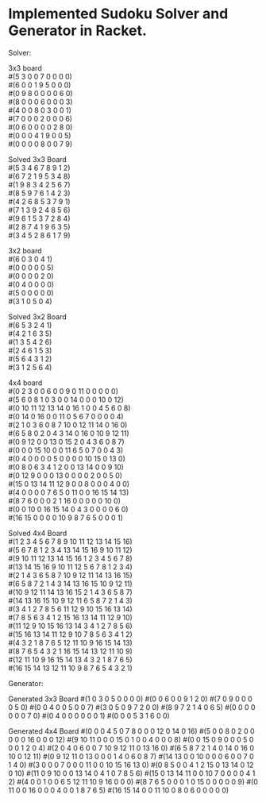# Implemented Sudoku Solver and Generator in Racket.

Solver:  
  
3x3 board  
#(5 3 0 0 7 0 0 0 0)  
#(6 0 0 1 9 5 0 0 0)  
#(0 9 8 0 0 0 0 6 0)  
#(8 0 0 0 6 0 0 0 3)  
#(4 0 0 8 0 3 0 0 1)  
#(7 0 0 0 2 0 0 0 6)  
#(0 6 0 0 0 0 2 8 0)  
#(0 0 0 4 1 9 0 0 5)  
#(0 0 0 0 8 0 0 7 9)  
  
Solved 3x3 Board  
#(5 3 4 6 7 8 9 1 2)    
#(6 7 2 1 9 5 3 4 8)  
#(1 9 8 3 4 2 5 6 7)  
#(8 5 9 7 6 1 4 2 3)  
#(4 2 6 8 5 3 7 9 1)  
#(7 1 3 9 2 4 8 5 6)  
#(9 6 1 5 3 7 2 8 4)  
#(2 8 7 4 1 9 6 3 5)  
#(3 4 5 2 8 6 1 7 9)  
  
3x2 board  
#(6 0 3 0 4 1)  
#(0 0 0 0 0 5)  
#(0 0 0 0 2 0)  
#(0 4 0 0 0 0)  
#(5 0 0 0 0 0)  
#(3 1 0 5 0 4)  
  
Solved 3x2 Board  
#(6 5 3 2 4 1)   
#(4 2 1 6 3 5)  
#(1 3 5 4 2 6)  
#(2 4 6 1 5 3)  
#(5 6 4 3 1 2)  
#(3 1 2 5 6 4)  
  
4x4 board  
#(0 2 3 0 0 6 0 0 9 0 11 0 0 0 0 0)  
#(5 6 0 8 1 0 3 0 0 14 0 0 0 10 0 12)  
#(0 10 11 12 13 14 0 16 1 0 0 4 5 6 0 8)  
#(0 14 0 16 0 0 11 0 5 6 7 0 0 0 0 4)  
#(2 1 0 3 6 0 8 7 10 0 12 11 14 0 16 0)  
#(6 5 8 0 2 0 4 3 14 0 16 0 10 9 12 11)  
#(0 9 12 0 0 13 0 15 2 0 4 3 6 0 8 7)  
#(0 0 0 15 10 0 0 11 6 5 0 7 0 0 4 3)  
#(0 4 0 0 0 0 5 0 0 0 0 10 15 0 13 0)  
#(0 8 0 6 3 4 1 2 0 0 13 14 0 0 9 10)  
#(0 12 9 0 0 0 13 0 0 0 0 2 0 0 5 0)  
#(15 0 13 14 11 12 9 0 0 8 0 0 0 4 0 0)  
#(4 0 0 0 0 7 6 5 0 11 0 0 16 15 14 13)  
#(8 7 6 0 0 0 2 1 16 0 0 0 0 0 10 0)  
#(0 0 10 0 16 15 14 0 4 3 0 0 0 0 6 0)  
#(16 15 0 0 0 0 10 9 8 7 6 5 0 0 0 1)  
   
Solved 4x4 Board  
#(1 2 3 4 5 6 7 8 9 10 11 12 13 14 15 16)  
#(5 6 7 8 1 2 3 4 13 14 15 16 9 10 11 12)  
#(9 10 11 12 13 14 15 16 1 2 3 4 5 6 7 8)  
#(13 14 15 16 9 10 11 12 5 6 7 8 1 2 3 4)  
#(2 1 4 3 6 5 8 7 10 9 12 11 14 13 16 15)  
#(6 5 8 7 2 1 4 3 14 13 16 15 10 9 12 11)  
#(10 9 12 11 14 13 16 15 2 1 4 3 6 5 8 7)  
#(14 13 16 15 10 9 12 11 6 5 8 7 2 1 4 3)  
#(3 4 1 2 7 8 5 6 11 12 9 10 15 16 13 14)  
#(7 8 5 6 3 4 1 2 15 16 13 14 11 12 9 10)  
#(11 12 9 10 15 16 13 14 3 4 1 2 7 8 5 6)  
#(15 16 13 14 11 12 9 10 7 8 5 6 3 4 1 2)  
#(4 3 2 1 8 7 6 5 12 11 10 9 16 15 14 13)  
#(8 7 6 5 4 3 2 1 16 15 14 13 12 11 10 9)  
#(12 11 10 9 16 15 14 13 4 3 2 1 8 7 6 5)  
#(16 15 14 13 12 11 10 9 8 7 6 5 4 3 2 1)  

Generator:

Generated 3x3 Board
#(1 0 3 0 5 0 0 0 0)
#(0 0 6 0 0 9 1 2 0)
#(7 0 9 0 0 0 0 5 0)
#(0 0 4 0 0 5 0 0 7)
#(3 0 5 0 9 7 2 0 0)
#(8 9 7 2 1 4 0 6 5)
#(0 0 0 0 0 0 0 7 0)
#(0 4 0 0 0 0 0 0 1)
#(0 0 0 5 3 1 6 0 0)

Generated 4x4 Board
#(0 0 0 4 5 0 7 8 0 0 0 12 0 14 0 16)
#(5 0 0 8 0 2 0 0 0 0 0 16 0 0 0 12)
#(9 10 11 0 0 0 15 0 1 0 0 4 0 0 0 8)
#(0 0 15 0 9 0 0 0 5 0 0 0 1 2 0 4)
#(2 0 4 0 6 0 0 7 10 9 12 11 0 13 16 0)
#(6 5 8 7 2 1 4 0 14 0 16 0 10 0 12 11)
#(0 9 12 11 0 13 0 0 0 1 4 0 6 0 8 7)
#(14 13 0 0 10 0 0 0 6 0 0 7 0 1 4 0)
#(3 0 0 0 7 0 0 0 11 0 0 10 15 16 13 0)
#(0 8 5 0 0 4 1 2 15 0 13 14 0 12 0 10)
#(11 0 9 10 0 0 13 14 0 4 1 0 7 8 5 6)
#(15 0 13 14 11 0 0 10 7 0 0 0 0 4 1 2)
#(4 0 0 1 0 0 6 5 12 11 10 9 16 0 0 0)
#(8 7 6 5 0 0 0 1 0 15 0 0 0 0 0 9)
#(0 11 0 0 16 0 0 0 4 0 0 1 8 7 6 5)
#(16 15 14 0 0 11 10 0 8 0 6 0 0 0 0 0)
